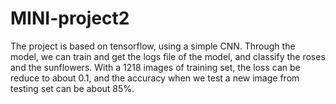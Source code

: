 # MINI-project2
The project is based on tensorflow, using a simple CNN. Through the model, we can train and get the logs file of the model, 
and classify the roses and the sunflowers. With a 1218 images of training set, the loss can be reduce to about 0.1, and the 
accuracy when we test a new image from testing set can be about 85%.

